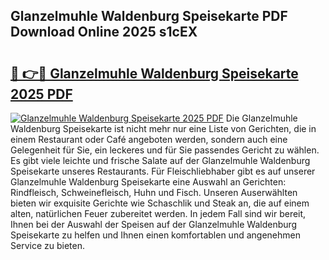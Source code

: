 ## Glanzelmuhle Waldenburg Speisekarte PDF Download Online 2025 s1cEX

# <h2><a href="http://gcb35k2.nevu.top/?p=Glanzelmuhle+Waldenburg+Speisekarte">🔗 👉🔴 Glanzelmuhle Waldenburg Speisekarte 2025 PDF</a></h2>

[![Glanzelmuhle Waldenburg Speisekarte 2025 PDF](https://i.imgur.com/dBaPXMq.png)](http://gcb35k2.nevu.top/?p=Glanzelmuhle+Waldenburg+Speisekarte)
Die Glanzelmuhle Waldenburg Speisekarte ist nicht mehr nur eine Liste von Gerichten, die in einem Restaurant oder Café angeboten werden, sondern auch eine Gelegenheit für Sie, ein leckeres und für Sie passendes Gericht zu wählen. Es gibt viele leichte und frische Salate auf der Glanzelmuhle Waldenburg Speisekarte unseres Restaurants. Für Fleischliebhaber gibt es auf unserer Glanzelmuhle Waldenburg Speisekarte eine Auswahl an Gerichten: Rindfleisch, Schweinefleisch, Huhn und Fisch. Unseren Auserwählten bieten wir exquisite Gerichte wie Schaschlik und Steak an, die auf einem alten, natürlichen Feuer zubereitet werden. In jedem Fall sind wir bereit, Ihnen bei der Auswahl der Speisen auf der Glanzelmuhle Waldenburg Speisekarte zu helfen und Ihnen einen komfortablen und angenehmen Service zu bieten.
